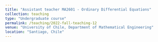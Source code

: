 ```yaml
---
title: "Assistant teacher MA2601 - Ordinary Differential Equations"
collection: teaching
type: "Undergraduate course"
permalink: /teaching/2022-fall-teaching-12
venue: "University of Chile, Department of Mathematical Engineering"
location: "Santiago, Chile"
---
```

